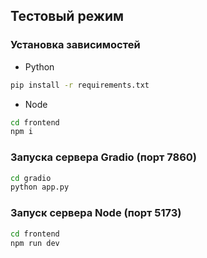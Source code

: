 ## Тестовый режим

### Установка зависимостей

- Python

```bash
pip install -r requirements.txt
```

- Node

```bash
cd frontend
npm i
```

### Запуска сервера Gradio (порт 7860)

```bash
cd gradio
python app.py
```

### Запуск сервера Node (порт 5173)

```bash
cd frontend
npm run dev
```
